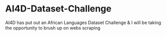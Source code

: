# AI4D-Dataset-Challenge
AI4D has put out an African Languages Dataset Challenge &amp; I will be taking the opportunity to brush up on webs scraping
